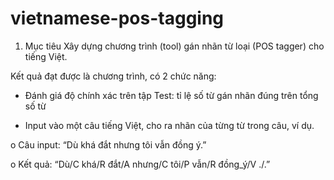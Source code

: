 # vietnamese-pos-tagging
1.	Mục tiêu
Xây dựng chương trình (tool) gán nhãn từ loại (POS tagger) cho tiếng Việt.

Kết quả đạt được là chương trình, có 2 chức năng:

-	Đánh giá độ chính xác trên tập Test: tỉ lệ số từ gán nhãn đúng trên tổng số từ

-	Input vào một câu tiếng Việt, cho ra nhãn của từng từ trong câu, ví dụ.


o	Câu input: “Dù khá đắt nhưng tôi vẫn đồng ý.”

o	Kết quả: “Dù/C khá/R đắt/A nhưng/C tôi/P vẫn/R đồng_ý/V ./.”

